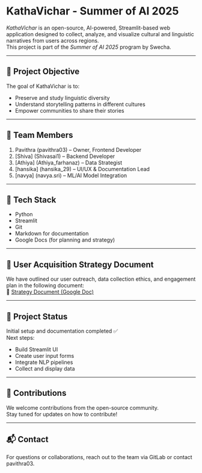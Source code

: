 # KathaVichar - Summer of AI 2025

*KathaVichar* is an open-source, AI-powered, Streamlit-based web application designed to collect, analyze, and visualize cultural and linguistic narratives from users across regions.  
This project is part of the *Summer of AI 2025* program by Swecha.

---

## 🌟 Project Objective

The goal of KathaVichar is to:
- Preserve and study linguistic diversity
- Understand storytelling patterns in different cultures
- Empower communities to share their stories

---

## 👥 Team Members

1. Pavithra (pavithra03) – Owner, Frontend Developer  
2. [Shiva] (Shivasai1) – Backend Developer  
3. [Athiya] (Athiya_farhanaz) – Data Strategist  
4. [hansika] (hansika_29) – UI/UX & Documentation Lead  
5. [navya] (navya.sri) – ML/AI Model Integration  

---

## 🧠 Tech Stack

- Python  
- Streamlit  
- Git  
- Markdown for documentation  
- Google Docs (for planning and strategy)

---

## 📄 User Acquisition Strategy Document

We have outlined our user outreach, data collection ethics, and engagement plan in the following document:  
📎 [Strategy Document (Google Doc)](https://docs.google.com/document/d/13zKPpMdnkIkwSY9kBNqpdOvQxioH5SPfACptSY3caO4/edit?usp=drivesdk)

---

## 📌 Project Status

Initial setup and documentation completed ✅  
Next steps:
- Build Streamlit UI  
- Create user input forms  
- Integrate NLP pipelines  
- Collect and display data

---

## 🤝 Contributions

We welcome contributions from the open-source community.  
Stay tuned for updates on how to contribute!

---

## 📬 Contact

For questions or collaborations, reach out to the team via GitLab or contact pavithra03.